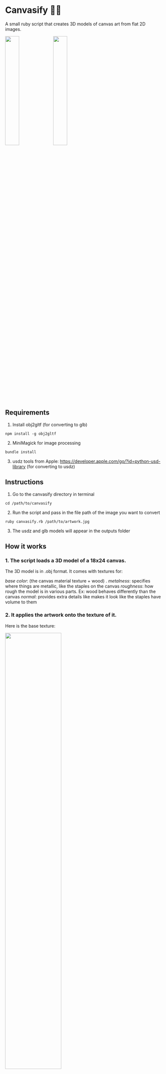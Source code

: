 # Canvasify 👩‍🎨

A small ruby script that creates 3D models of canvas art from flat 2D images.

<img src="https://user-images.githubusercontent.com/190692/60318827-75843280-9942-11e9-83ea-be8c1fe5f821.gif" width="30%">

<img src="https://user-images.githubusercontent.com/190692/60318594-afa10480-9941-11e9-8c83-2467b72ff789.gif" width="30%">



## Requirements

1. Install obj2gltf (for converting to glb)

```
npm install -g obj2gltf
```

2. MiniMagick for image processing

```
bundle install
```

3. usdz tools from Apple: https://developer.apple.com/go/?id=python-usd-library (for converting to usdz)


## Instructions

1. Go to the canvasify directory in terminal

```
cd /path/to/canvasify
```

2. Run the script and pass in the file path of the image you want to convert

```
ruby canvasify.rb /path/to/artwork.jpg
```

3. The usdz and glb models will appear in the outputs folder



## How it works

### 1. The script loads a 3D model of a 18x24 canvas.

The 3D model is in .obj format. It comes with textures for:

*base color*: (the canvas material texture + wood) . 
*metalness*: specifies where things are metallic, like the staples on the canvas 
*roughness*: how rough the model is in various parts. Ex: wood behaves differently than the canvas 
*normal*: provides extra details like makes it look like the staples have volume to them 


### 2. It applies the artwork onto the texture of it.

Here is the base texture:  


<img src="https://user-images.githubusercontent.com/190692/60318034-6c459680-993f-11e9-890d-d7159d5a8a82.jpg" width="60%">

We then apply the artwork onto it:  

<img src="https://user-images.githubusercontent.com/190692/60318037-710a4a80-993f-11e9-8702-65ed7a3d72eb.jpg" width="60%">

Notice how we stretch out the sides so they wrap around the sides of the canvas. We also perform a "multiply" of the artwork onto the base texture, so that the texturing in the canvas material appears through the artwork. It is more convincing.

### 3. It outputs a glb file and usdz of it.

GLB is used for many online 3D viewers, including Shopify's. It is also used on Android devices to view it in AR.
Note that Shopify expects only the glb to be uploaded. Shopify then converts it to usdz for iOS devices.


## Limitations

- Currently this only works for prints that are 18x24. The 3D model that is used to place the artwork on it is that size.
The script is also hardcoded to 2k textures.

- If you want to support different canvas types and sizes, you'll need to modify the script as well as get 3D models of different size canvases. You get get a 3D expert to make you models here: https://experts.shopify.com/services/visual-content-and-branding/create-3d-models-ar.

- This is a ruby script that calls out to shell scripts. It would be rad to have a gltf exporter right from within ruby. Alternatively, this could be converted to node. You would also be able to rewrite this in javascript so that you can do all this from a browser. That way someone could just drag a photo into the webpage, and a 3d model could be displayed / downloaded.
